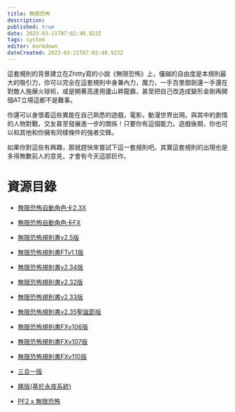 ```yaml
---
title: 無限恐怖
description: 
published: true
date: 2023-03-21T07:02:40.923Z
tags: system
editor: markdown
dateCreated: 2023-03-21T07:02:40.923Z
---
```


這套規則的背景建立在Zhttty寫的小說《無限恐怖》上，優越的自由度是本規則最大的吸引力，你可以完全在這套規則中身兼內力，魔力，一手百里御劍還一手還在對敵人施展火球術，或是開著高達用廬山昇龍霸，甚至把自己改造成變形金剛再開個AT立場這都不是難事。

你還可以身懷着這些異能在自己熟悉的遊戲，電影，動漫世界出現。與其中的劇情的人物對戰，交友甚至發展進一步的關係！只要你有這個能力。遊戲後期，你也可以和其他和你擁有同樣條件的強者交鋒。

如果你對這些有興趣，那就趕快來嘗試下這一套規則吧。其實這套規則的出現也是多得無數前人的意見，才會有今天這部巨作。
# 資源目錄
 - [無限恐怖自動角色卡2.3X](https://docs.google.com/spreadsheets/d/1DKY1thmgCJY0NifmE3d1Z4svuE554f8blp3UUpvQm1o/edit#gid=2025486218)
 - [無限恐怖自動角色卡FX](https://docs.google.com/spreadsheets/d/1aupsBm_AaiveWshIRcXzTVZlORn_sAzvYCgoK0SeJFk/edit#gid=2025486218)

- [無限恐怖規則書v2.5版](https://www.hktrpg.com/INF/2.5PHBV0.3.html)

- [無限恐怖規則書FTv1.1版](https://www.hktrpg.com/INF/FTv1.1/FTv1.1.html)

- [無限恐怖規則書v2.34版](https://inf-boop.github.io/INF/2.34/2.34.html)
- [無限恐怖規則書v2.32版](https://www.hktrpg.com/INF/v2.32.html)
- [無限恐怖規則書v2.33版](https://www.hktrpg.com/INF/2.33/233t.html)
- [無限恐怖規則書v2.35聖誕節版](https://www.hktrpg.com/INF/2.35Christmas.html)
- [無限恐怖規則書FXv106版](https://www.hktrpg.com/INF/FXv106.html)
- [無限恐怖規則書FXv107版](https://www.hktrpg.com/INF/FXv107/FXv107.html)
- [無限恐怖規則書FXv110版](https://www.hktrpg.com/INF/FXv110/index.htm)

- [三合一版](http://www.goddessfantasy.net/bbs/?topic=67268.0)

- [豚版(基於永夜系統)](http://www.goddessfantasy.net/bbs/index.php?topic=122286.new#new)

- [PF2 x 無限恐怖](https://infworld.hktrpg.com/)

